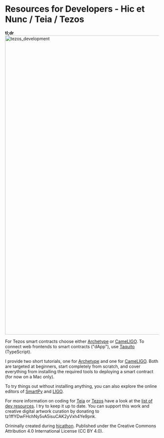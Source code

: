 # Resources for Developers - Hic et Nunc / Teia / Tezos 

**tl;dr**
<img width="981" alt="tezos_development" src="https://user-images.githubusercontent.com/830492/221701284-fb6722a7-8568-4780-aaad-4211ffd771d1.png">

For Tezos smart contracts choose either [Archetype](https://archetype-lang.org/) or [CameLIGO](https://ligolang.org/?lang=cameligo). To connect web frontends to smart contracts ("dApp"), use [Taquito](https://tezostaquito.io/) (TypeScript).

I provide two short tutorials, one for [Archetype](https://github.com/crcdng/smart_contract_101_archetype) and one for [CameLIGO](https://github.com/crcdng/smart_contract_101_ligo). Both are targeted at beginners, start completely from scratch, and cover everything from installing the required tools to deploying a smart contract (for now on a Mac only). 

To try things out without installing anything, you can also explore the online editors of [SmartPy](https://smartpy.io/ide) and [LIGO](https://ide.ligolang.org/).

For more information on coding for [Teia](https://teia.art/) or [Tezos](https://tezos.com/) have a look at the [list of dev resources](list.md). I try to keep it up to date. You can support this work and creative digital artwork curation by donating to tz1ffYDwFHchNy5vA5isuCAK2yVxh4Ye9pnk.

Orininally created during [hicathon](https://www.hicathon.xyz/). Published under the Creative Commons Attribution 4.0 International License (CC BY 4.0).
